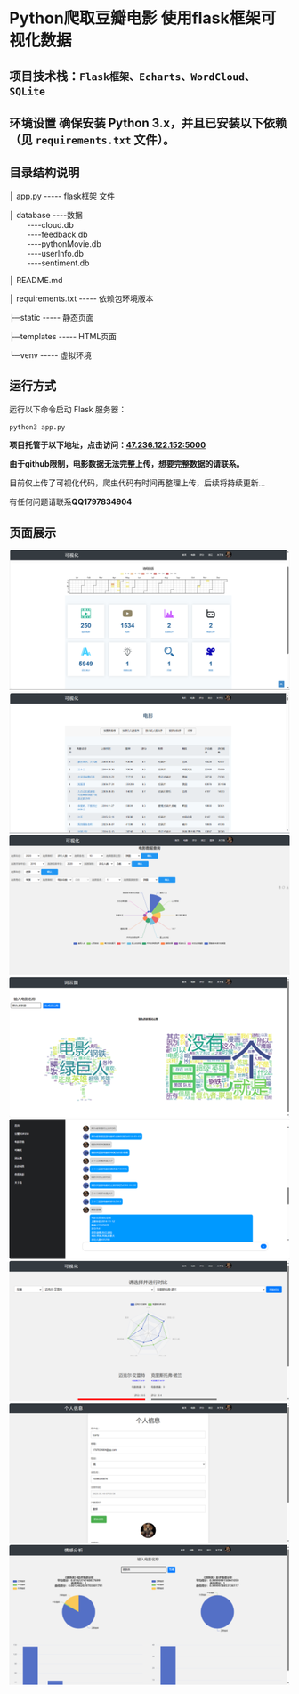 # Python爬取豆瓣电影 使用flask框架可视化数据

## 项目技术栈：`Flask框架、Echarts、WordCloud、SQLite`

## 环境设置 确保安装 Python 3.x，并且已安装以下依赖（见 `requirements.txt` 文件）。

## 目录结构说明

│ app.py ----- flask框架 文件

│ database ----数据  
&emsp;&emsp; ----cloud.db  
&emsp;&emsp; ----feedback.db  
&emsp;&emsp; ----pythonMovie.db  
&emsp;&emsp; ----userInfo.db  
&emsp;&emsp; ----sentiment.db

│ README.md

│ requirements.txt ----- 依赖包环境版本

├─static ----- 静态页面

├─templates ----- HTML页面

└─venv ----- 虚拟环境

## 运行方式

运行以下命令启动 Flask 服务器：

```bash
python3 app.py
```

**项目托管于以下地址，点击访问：<a href="http://47.236.122.152:5000">47.236.122.152:5000</a>**

**由于github限制，电影数据无法完整上传，想要完整数据的请联系。**

目前仅上传了可视化代码，爬虫代码有时间再整理上传，后续将持续更新...

有任何问题请联系**QQ1797834904**

## 页面展示

![index](./static/assets/img/page/index.png)
![movie](./static/assets/img/page/movie.png)
![chart](./static/assets/img/page/chart.png)
![wordcloud](./static/assets/img/page/wordcloud.png)
![askQuestion](./static/assets/img/page/askQuestion.png)
![compare](./static/assets/img/page/compare.png)
![info](./static\assets\img\page\info.png)
![sentiment](./static/assets/img/page/sentiment.png)
